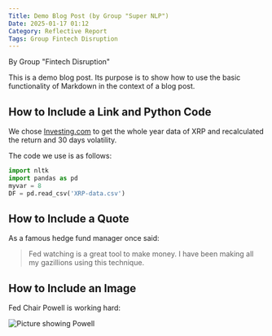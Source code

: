 ```yaml
---
Title: Demo Blog Post (by Group "Super NLP")
Date: 2025-01-17 01:12
Category: Reflective Report
Tags: Group Fintech Disruption
---
```


By Group "Fintech Disruption"

This is a demo blog post. Its purpose is to show how to use the basic
functionality of Markdown in the context of a blog post.

## How to Include a Link and Python Code

We chose [Investing.com](http://www.investing.com) to get the whole
year data of XRP and recalculated the return and 30 days volatility.

The code we use is as follows:
```python
import nltk
import pandas as pd
myvar = 8
DF = pd.read_csv('XRP-data.csv')
```


## How to Include a Quote

As a famous hedge fund manager once said:
>Fed watching is a great tool to make money. I have been making all my
>gazillions using this technique.



## How to Include an Image

Fed Chair Powell is working hard:

![Picture showing Powell]({static}/images/group-Fintech-Disruption_Powell.jpeg)
